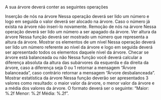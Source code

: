 A sua árvore deverá conter as seguintes operações

Inserção de nós na árvore
Nessa operação deverá ser lido um número e logo em seguida o valor deverá ser alocado na árvore. Caso o número já exista na árvore não inseri-lo novamente.
Remoção de nós na árvore
Nessa operação deverá ser lido um número a ser apagado da árvore.
Ver altura da árvore
Nessa função deverá ser mostrado um número que representa a altura da árvore.
Mostrar os elementos de um nível
Nessa operação deverá ser lido um número referente ao nível da árvore e logo em seguida deverá ser apresentado todos os elementos daquele nível da árvore.
Checar se árvore está balanceada ou não
Nessa função você deverá calcular a diferença absoluta da altura das subárvores da esquerda e da direita da árvore, caso a diferença seja 0 ou 1 retornar a mensagem “Árvore balanceada”, caso contrário retornar a mensagem “Árvore desbalanceada”.
Mostrar estatística da árvore
Nessa função deverão ser apresentados 3 valores como resultado: o maior valor da árvore, o menor valor da árvore e a média dos valores da árvore. O formato deverá ser o seguinte: “Maior: %.2f Menor: %.2f Média: %.2f”.

